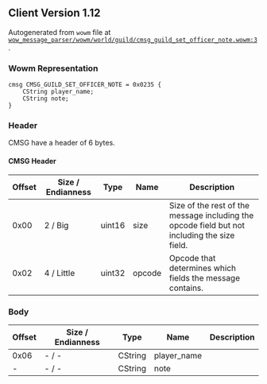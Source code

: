 ## Client Version 1.12

Autogenerated from `wowm` file at [`wow_message_parser/wowm/world/guild/cmsg_guild_set_officer_note.wowm:3`](https://github.com/gtker/wow_messages/tree/main/wow_message_parser/wowm/world/guild/cmsg_guild_set_officer_note.wowm#L3).

### Wowm Representation
```rust,ignore
cmsg CMSG_GUILD_SET_OFFICER_NOTE = 0x0235 {
    CString player_name;
    CString note;
}
```
### Header
CMSG have a header of 6 bytes.

#### CMSG Header
| Offset | Size / Endianness | Type   | Name   | Description |
| ------ | ----------------- | ------ | ------ | ----------- |
| 0x00   | 2 / Big           | uint16 | size   | Size of the rest of the message including the opcode field but not including the size field.|
| 0x02   | 4 / Little        | uint32 | opcode | Opcode that determines which fields the message contains.|
### Body
| Offset | Size / Endianness | Type | Name | Description |
| ------ | ----------------- | ---- | ---- | ----------- |
| 0x06 | - / - | CString | player_name |  |
| - | - / - | CString | note |  |
